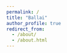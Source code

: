```yaml
---
permalink: /
title: "Ballai"
author_profile: true
redirect_from: 
  - /about/
  - /about.html
---
```


